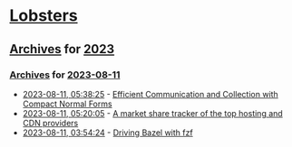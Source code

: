 # [Lobsters](../../../README.md)

## [Archives](../../index.md) for [2023](../index.md)

### [Archives](../../index.md) for [2023-08-11](index.md)

* [2023-08-11, 05:38:25](https://lobste.rs/s/hgct1d/efficient_communication_collection) - [Efficient Communication and Collection with Compact Normal Forms](http://ezyang.com/compact.html)
* [2023-08-11, 05:20:05](https://lobste.rs/s/hv1kua/market_share_tracker_top_hosting_cdn) - [A market share tracker of the top hosting and CDN providers](https://lobste.rs/s/hv1kua/market_share_tracker_top_hosting_cdn)
* [2023-08-11, 03:54:24](https://lobste.rs/s/weg1hh/driving_bazel_with_fzf) - [Driving Bazel with fzf](https://blog.jez.io/fzf-bazel/)
